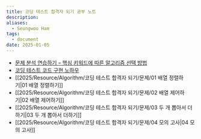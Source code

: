```yaml
---
title: 코딩 테스트 합격자 되기 공부 노트
description: 
aliases:
  - Seungwoo Ham
tags:
  - document
date: 2025-01-05
---
```

- [문제 분석 연습하기 – 핵심 키워드에 따른 알고리즘 선택 방법](https://wikidocs.net/223039)
- [코딩 테스트 코드 구현 노하우](https://wikidocs.net/223078)
- [[2025/Resource/Algorithm/코딩 테스트 합격자 되기/문제/01 배열 정렬하기|01 배열 정렬하기]]
- [[2025/Resource/Algorithm/코딩 테스트 합격자 되기/문제/02 배열 제어하기|02 배열 제어하기]]
- [[2025/Resource/Algorithm/코딩 테스트 합격자 되기/문제/03 두 개 뽑아서 더하기|03 두 개 뽑아서 더하기]]
- [[2025/Resource/Algorithm/코딩 테스트 합격자 되기/문제/04 모의 고사|04 모의 고사]]
